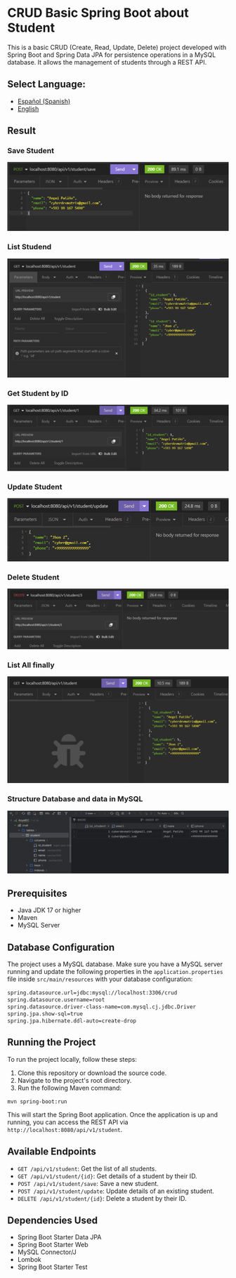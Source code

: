 # CRUD Basic Spring Boot about Student

This is a basic CRUD (Create, Read, Update, Delete) project developed with Spring Boot and Spring Data JPA for persistence operations in a MySQL database. It allows the management of students through a REST API.

## **Select Language:**
- [Español (Spanish)](README-es.md)
- [English](README.md)

## Result
### Save Student
![Alt text](docs/insert.PNG)
### List Studend
![Alt text](docs/list.PNG)
### Get Student by ID
![Alt text](docs/byId.PNG)
### Update Student
![Alt text](docs/update.PNG)
### Delete Student
![Alt text](docs/delete.PNG)
### List All finally
![Alt text](docs/select_final.PNG)
### Structure Database and data in MySQL
![Alt text](docs/bd.PNG)



## Prerequisites

- Java JDK 17 or higher
- Maven
- MySQL Server

## Database Configuration

The project uses a MySQL database. Make sure you have a MySQL server running and update the following properties in the `application.properties` file inside `src/main/resources` with your database configuration:

```properties
spring.datasource.url=jdbc:mysql://localhost:3306/crud
spring.datasource.username=root
spring.datasource.driver-class-name=com.mysql.cj.jdbc.Driver
spring.jpa.show-sql=true
spring.jpa.hibernate.ddl-auto=create-drop
```

## Running the Project

To run the project locally, follow these steps:

1. Clone this repository or download the source code.
2. Navigate to the project's root directory.
3. Run the following Maven command:

```
mvn spring-boot:run
```

This will start the Spring Boot application. Once the application is up and running, you can access the REST API via `http://localhost:8080/api/v1/student`.

## Available Endpoints

- `GET /api/v1/student`: Get the list of all students.
- `GET /api/v1/student/{id}`: Get details of a student by their ID.
- `POST /api/v1/student/save`: Save a new student.
- `POST /api/v1/student/update`: Update details of an existing student.
- `DELETE /api/v1/student/{id}`: Delete a student by their ID.

## Dependencies Used

- Spring Boot Starter Data JPA
- Spring Boot Starter Web
- MySQL Connector/J
- Lombok
- Spring Boot Starter Test
